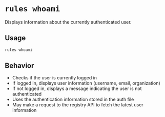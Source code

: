 # `rules whoami`

Displays information about the currently authenticated user.

## Usage

```bash
rules whoami
```

## Behavior

- Checks if the user is currently logged in
- If logged in, displays user information (username, email, organization)
- If not logged in, displays a message indicating the user is not authenticated
- Uses the authentication information stored in the auth file
- May make a request to the registry API to fetch the latest user information